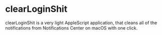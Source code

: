 # clearLoginShit
clearLoginShit is a very light AppleScript application, that cleans all of the notifications from Notifications Center on macOS with one click.
